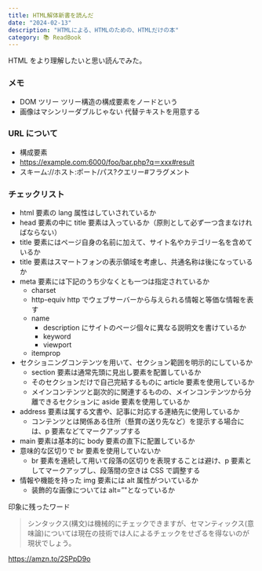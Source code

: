 ```yaml
---
title: HTML解体新書を読んだ
date: "2024-02-13"
description: "HTMLによる、HTMLのための、HTMLだけの本"
category: 📚 ReadBook
---
```


HTML をより理解したいと思い読んでみた。

### メモ

- DOM ツリー ツリー構造の構成要素をノードという
- 画像はマシンリーダブルじゃない 代替テキストを用意する

### URL について

- 構成要素
- https://example.com:6000/foo/bar.php?q＝xxx#result
- スキーム://ホスト:ポート/パス?クエリー#フラグメント

### チェックリスト

- html 要素の lang 属性はしていされているか
- head 要素の中に title 要素は入っているか（原則として必ず一つ含まなければならない）
- title 要素にはページ自身の名前に加えて、サイト名やカテゴリー名を含めているか
- title 要素はスマートフォンの表示領域を考慮し、共通名称は後になっているか
- meta 要素には下記のうち少なくとも一つは指定されているか
  - charset
  - http-equiv http でウェブサーバーから与えられる情報と等価な情報を表す
  - name
    - description にサイトのページ個々に異なる説明文を書けているか
    - keyword
    - viewport
  - itemprop
- セクショニングコンテンツを用いて、セクション範囲を明示的にしているか
  - section 要素は通常先頭に見出し要素を配置しているか
  - そのセクションだけで自己完結するものに article 要素を使用しているか
  - メインコンテンツと副次的に関連するものの、メインコンテンツから分離できるセクションに aside 要素を使用しているか
- address 要素は属する文書や、記事に対応する連絡先に使用しているか
  - コンテンツとは関係ある住所（懸賞の送り先など）を提示する場合には、p 要素などてマークアップする
- main 要素は基本的に body 要素の直下に配置しているか
- 意味的な区切りで br 要素を使用していないか
  - br 要素を連続して用いて段落の区切りを表現することは避け、p 要素としてマークアップし、段落間の空きは CSS で調整する
- 情報や機能を持った img 要素には alt 属性がついているか
  - 装飾的な画像については alt=”"となっているか

印象に残ったワード

> シンタックス(構文)は機械的にチェックできますが、セマンティックス(意味論)については現在の技術では人によるチェックをせざるを得ないのが現状でしょう。

https://amzn.to/2SPpD9o
